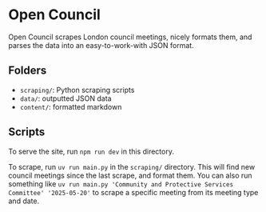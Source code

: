 # Open Council

Open Council scrapes London council meetings, nicely formats them, and parses the data into an easy-to-work-with JSON format.

## Folders

- `scraping/`: Python scraping scripts
- `data/`: outputted JSON data
- `content/`: formatted markdown

## Scripts

To serve the site, run `npm run dev` in this directory.

To scrape, run `uv run main.py` in the `scraping/` directory. This will find new council meetings since the last scrape, and format them. You can also run something like `uv run main.py 'Community and Protective Services Committee' '2025-05-20'` to scrape a specific meeting from its meeting type and date.
